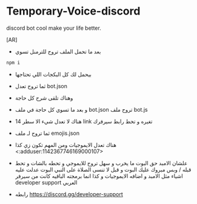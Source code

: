 # Temporary-Voice-discord
discord bot cool make your life better. 

[AR] 
- بعد ما تحمل الملف تروح للترمنل تسوي 
```diff
npm i
```
- بيحمل لك كل البكجات اللي تحتاجها 
- ثما تروح تعدل bot.json
 
- وهناك تلقى شرح كل حاجة 
- و بعد ما تسوي كل حاجة في ملف bot.json تروح ملف bot.js 
- هناك لا تعدل شيء الا سطر 14 link تغيره و تحط رابط سيرفرك 
- ثما تروح لـ ملف emojis.json 
- هناك تعدل الايموجيات ومن المهم تكون زي كذا <:adduser:1142367746169000107>
- علشان الامبد حق البوت ما يخرب و سهل تروح للايموجي و تحطه بالشات و تحط قبله / 
وبس مبروك عليك البوت و قبل لا تنسى الصلاة على النبي 
البوت عدلت عليه اشياء مثل الامبد و اضافه الايموجيات و كذا انما برمجته الباقيه كانت من سيرفر developer support العربي 
- رابطه https://discord.gg/developer-support


